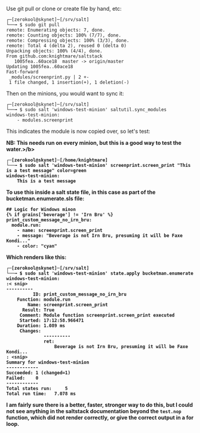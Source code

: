 Use git pull or clone or create file by hand, etc:

```
┌─[zerokool@skynet]─[/srv/salt]
└──╼ $ sudo git pull
remote: Enumerating objects: 7, done.
remote: Counting objects: 100% (7/7), done.
remote: Compressing objects: 100% (3/3), done.
remote: Total 4 (delta 2), reused 0 (delta 0)
Unpacking objects: 100% (4/4), done.
From github.com:knightmare/saltstack
   1005fea..60ace18  master -> origin/master
Updating 1005fea..60ace18
Fast-forward
 _modules/screenprint.py | 2 +-
 1 file changed, 1 insertion(+), 1 deletion(-)
```

Then on the minions, you would want to sync it:

```
┌─[zerokool@skynet]─[/srv/salt]
└──╼ $ sudo salt 'windows-test-minion' saltutil.sync_modules
windows-test-minion:
    - modules.screenprint
```

This indicates the module is now copied over, so let's test:

<b>NB: This needs run on every minion, but this is a good way to test the water.>/b>

```
┌─[zerokool@skynet]─[/home/knightmare]
└──╼ $ sudo salt 'windows-test-minion' screenprint.screen_print "This is a test message" color=green
windows-test-minion:
    This is a test message
```

To use this inside a salt state file, in this case as part of the bucketman.enumerate.sls file:

```
## Logic for Windows minon
{% if grains['beverage'] != 'Irn Bru' %}
print_custom_message_no_irn_bru:
  module.run:
    - name: screenprint.screen_print
    - message: "Beverage is not Irn Bru, presuming it will be Faxe Kondi..."
    - color: "cyan"
```

Which renders like this:

```
┌─[zerokool@skynet]─[/srv/salt]
└──╼ $ sudo salt 'windows-test-minion' state.apply bucketman.enumerate
windows-test-minion:
:< snip>
----------
          ID: print_custom_message_no_irn_bru
    Function: module.run
        Name: screenprint.screen_print
      Result: True
     Comment: Module function screenprint.screen_print executed
     Started: 17:12:58.966471
    Duration: 1.089 ms
     Changes:
              ----------
              ret:
                  Beverage is not Irn Bru, presuming it will be Faxe Kondi...
: <snip>
Summary for windows-test-minion
------------
Succeeded: 1 (changed=1)
Failed:    0
------------
Total states run:     5
Total run time:   7.078 ms
```

I am fairly sure there is a better, faster, stronger way to do this, but I could not see anything in the saltstack documentation beyond the `test.nop` function, which did not render correctly, or give the correct output in a for loop.
